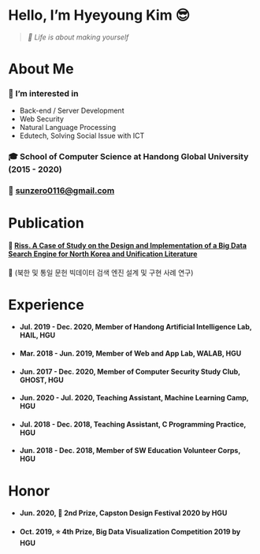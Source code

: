 # Hello, I’m Hyeyoung Kim 😎
> _💎 Life is about making yourself_


# About Me
### 🌱 I’m interested in 
- Back-end / Server Development
- Web Security
- Natural Language Processing
- Edutech, Solving Social Issue with ICT
### 🎓 School of Computer Science at Handong Global University (2015 - 2020)
### 💌 sunzero0116@gmail.com

# Publication
#### 📝 [Riss. A Case of Study on the Design and Implementation of a Big Data Search Engine for North Korea and Unification Literature](http://www.riss.kr/search/detail/DetailView.do?p_mat_type=1a0202e37d52c72d&control_no=e1b14f91e048485f7ecd42904f0c5d65)

🔎 (북한 및 통일 문헌 빅데이터 검색 엔진 설계 및 구현 사례 연구)

# Experience
- #### Jul. 2019 - Dec. 2020, Member of Handong Artificial Intelligence Lab, HAIL, HGU
- #### Mar. 2018 - Jun. 2019, Member of Web and App Lab, WALAB, HGU
- #### Jun. 2017 - Dec. 2020, Member of Computer Security Study Club, GHOST, HGU
- #### Jun. 2020 - Jul. 2020, Teaching Assistant, Machine Learning Camp, HGU
- #### Jul. 2018 - Dec. 2018, Teaching Assistant, C Programming Practice, HGU
- #### Jun. 2018 - Dec. 2018, Member of SW Education Volunteer Corps, HGU

# Honor
- #### Jun. 2020, 🥈 2nd Prize, Capston Design Festival 2020 by HGU
- #### Oct. 2019, ⭐️ 4th Prize, Big Data Visualization Competition 2019 by HGU



<!---
0sunzero0/0sunzero0 is a ✨ special ✨ repository because its `README.md` (this file) appears on your GitHub profile.
You can click the Preview link to take a look at your changes.
--->
